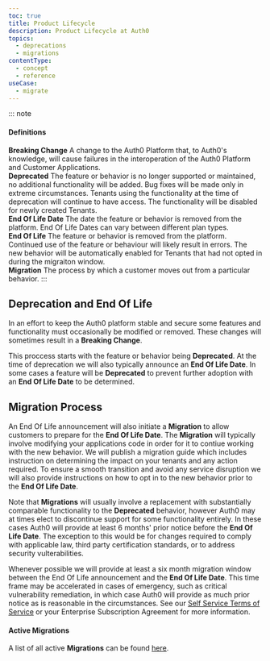 ```yaml
---
toc: true
title: Product Lifecycle
description: Product Lifecycle at Auth0
topics:
  - deprecations
  - migrations
contentType:
  - concept
  - reference
useCase:
  - migrate
---
```


::: note
<h4>Definitions</h4>
<b>Breaking Change</b> A change to the Auth0 Platform that, to Auth0's knowledge, will cause failures in the interoperation of the Auth0 Platform and Customer Applications.<br>
<b>Deprecated</b> The feature or behavior is no longer supported or maintained, no additional functionality will be added. Bug fixes will be made only in extreme circumstances. Tenants using the functionality at the time of deprecation will continue to have access. The functionality will be disabled for newly created Tenants.<br>
<b>End Of Life Date</b> The date the feature or behavior is removed from the platform. End Of Life Dates can vary between different plan types.<br>
<b>End Of Life</b> The feature or behavior is removed from the platform. Continued use of the feature or behaviour will likely result in errors. The new behavior will be automatically enabled for Tenants that had not opted in during the migraiton window. <br>
<b>Migration</b> The process by which a customer moves out from a particular behavior.
:::

## Deprecation and End Of Life

In an effort to keep the Auth0 platform stable and secure some features and functionality must occasionally be modified or removed. These changes will sometimes result in a **Breaking Change**.

This proccess starts with the feature or behavior being **Deprecated**. At the time of deprecation we will also typically announce an **End Of Life Date**. In some cases a feature will be **Deprecated** to prevent further adoption with an **End Of Life Date** to be determined.

## Migration Process

An End Of Life announcement will also initiate a **Migration** to allow customers to prepare for the **End Of Life Date**. The **Migration** will typically involve modifying your applications code in order for it to contiue working with the new behavior. We will publish a migration guide which includes instruction on determining the impact on your tenants and any action required. To ensure a smooth transition and avoid any service disruption we will also provide instructions on how to opt in to the new behavior prior to the **End Of Life Date**.

Note that **Migrations** will usually involve a replacement with substantially comparable functionality to the **Deprecated** behavior, however Auth0 may at times elect to discontinue support for some functionality entirely. In these cases Auth0 will provide at least 6 months' prior notice before the **End Of Life Date**. The exception to this would be for changes required to comply with applicable law, third party certification standards, or to address security vulterabilities.

Whenever possible we will provide at least a six month migration window between the End Of Life announcement and the **End Of Life Date**. This time frame may be accelerated in cases of emergency, such as critical vulnerability remediation, in which case Auth0 will provide as much prior notice as is reasonable in the circumstances. See our [Self Service Terms of Service](https://auth0.com/legal/ss-tos) or your Enterprise Subscription Agreement for more information.

#### Active Migrations

A list of all active **Migrations** can be found [here](/product-lifecycle/migrations).

